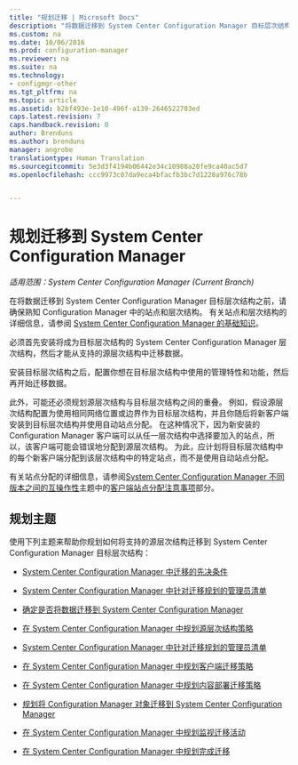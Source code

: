 ```yaml
---
title: "规划迁移 | Microsoft Docs"
description: "将数据迁移到 System Center Configuration Manager 目标层次结构之前，了解有关站点和层次结构的信息。"
ms.custom: na
ms.date: 10/06/2016
ms.prod: configuration-manager
ms.reviewer: na
ms.suite: na
ms.technology:
- configmgr-other
ms.tgt_pltfrm: na
ms.topic: article
ms.assetid: b2bf493e-1e10-496f-a139-2646522703ed
caps.latest.revision: 7
caps.handback.revision: 0
author: Brenduns
ms.author: brenduns
manager: angrobe
translationtype: Human Translation
ms.sourcegitcommit: 5e3d3f4194b06442e34c10988a20fe9ca40ac5d7
ms.openlocfilehash: ccc9973c07da9eca4bfacfb3bc7d1228a976c78b


---
```

# <a name="planning-for-migration-to-system-center-configuration-manager"></a>规划迁移到 System Center Configuration Manager

*适用范围：System Center Configuration Manager (Current Branch)*

在将数据迁移到 System Center Configuration Manager 目标层次结构之前，请确保熟知 Configuration Manager 中的站点和层次结构。 有关站点和层次结构的详细信息，请参阅 [System Center Configuration Manager 的基础知识](../../core/understand/fundamentals.md)。  

 必须首先安装将成为目标层次结构的 System Center Configuration Manager 层次结构，然后才能从支持的源层次结构中迁移数据。  

 安装目标层次结构之后，配置你想在目标层次结构中使用的管理特性和功能，然后再开始迁移数据。  

 此外，可能还必须规划源层次结构与目标层次结构之间的重叠。 例如，假设源层次结构配置为使用相同网络位置或边界作为目标层次结构，并且你随后将新客户端安装到目标层次结构并使用自动站点分配。 在这种情况下，因为新安装的 Configuration Manager 客户端可以从任一层次结构中选择要加入的站点，所以，该客户端可能会错误地分配到源层次结构。 为此，应计划将目标层次结构中的每个新客户端分配到该层次结构中的特定站点，而不是使用自动站点分配。  

 有关站点分配的详细信息，请参阅[System Center Configuration Manager 不同版本之间的互操作性](../../core/plan-design/hierarchy/interoperability-between-different-versions.md)主题中的[客户端站点分配注意事项](../../core/plan-design/hierarchy/interoperability-between-different-versions.md#BKMK_SupConfigSiteAssignment)部分。  

## <a name="planning-topics"></a>规划主题  
 使用下列主题来帮助你规划如何将支持的源层次结构迁移到 System Center Configuration Manager 目标层次结构：  

-   [System Center Configuration Manager 中迁移的先决条件](../../core/migration/prerequisites-for-migration.md)  

-   [System Center Configuration Manager 中针对迁移规划的管理员清单](../../core/migration/administrator-checklists-for-migration-planning.md)  

-   [确定是否将数据迁移到 System Center Configuration Manager](../../core/migration/determine-whether-to-migrate-data.md)  

-   [在 System Center Configuration Manager 中规划源层次结构策略](../../core/migration/planning-a-source-hierarchy-strategy.md)  

-   [System Center Configuration Manager 中针对迁移规划的管理员清单](../../core/migration/administrator-checklists-for-migration-planning.md)  

-   [在 System Center Configuration Manager 中规划客户端迁移策略](../../core/migration/planning-a-client-migration-strategy.md)  

-   [在 System Center Configuration Manager 中规划内容部署迁移策略](../../core/migration/planning-a-content-deployment-migration-strategy.md)  

-   [规划将 Configuration Manager 对象迁移到 System Center Configuration Manager](../../core/migration/planning-for-the-migration-of-objects.md)  

-   [在 System Center Configuration Manager 中规划监视迁移活动](../../core/migration/planning-to-monitor-migration-activity.md)  

-   [在 System Center Configuration Manager 中规划完成迁移](../../core/migration/planning-to-complete-migration.md)  



<!--HONumber=Dec16_HO3-->


